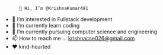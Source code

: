           👋 Hi, I’m @KrishnaKumar491
- 👀 I’m interested in Fullstack development
- 🌱 I’m currently learn coding 
- 💞️ I’m currently pursuing computer science and engineering 
- 📫 How to reach me ... krishnacse026@gmail.com
- ❤️ kind-hearted 
